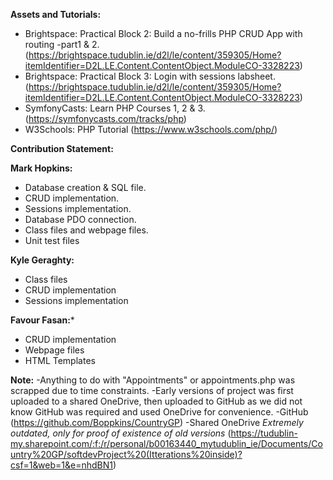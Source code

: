**Assets and Tutorials:**

- Brightspace: Practical Block 2: Build a no-frills PHP CRUD App with routing -part1 & 2. (https://brightspace.tudublin.ie/d2l/le/content/359305/Home?itemIdentifier=D2L.LE.Content.ContentObject.ModuleCO-3328223)
- Brightspace: Practical Block 3: Login with sessions labsheet. (https://brightspace.tudublin.ie/d2l/le/content/359305/Home?itemIdentifier=D2L.LE.Content.ContentObject.ModuleCO-3328223)
- SymfonyCasts: Learn PHP Courses 1, 2 & 3. (https://symfonycasts.com/tracks/php)
- W3Schools: PHP Tutorial (https://www.w3schools.com/php/)

**Contribution Statement:**

**Mark Hopkins:**
- Database creation & SQL file.
- CRUD implementation.
- Sessions implementation.
- Database PDO connection.
- Class files and webpage files.
- Unit test files

**Kyle Geraghty:**
- Class files
- CRUD implementation
- Sessions implementation

**Favour Fasan:***
- CRUD implementation
- Webpage files
- HTML Templates


**Note:**
-Anything to do with "Appointments" or appointments.php was scrapped due to time constraints.
-Early versions of project was first uploaded to a shared OneDrive, then uploaded to GitHub as we did not know GitHub was required and used OneDrive for convenience. 
-GitHub (https://github.com/Boppkins/CountryGP)
-Shared OneDrive
*Extremely outdated, only for proof of existence of old versions*
(https://tudublin-my.sharepoint.com/:f:/r/personal/b00163440_mytudublin_ie/Documents/Country%20GP/softdevProject%20(Itterations%20inside)?csf=1&web=1&e=nhdBN1)

 
